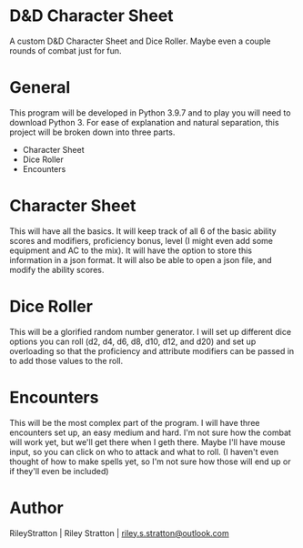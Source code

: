 # D&amp;D Character Sheet
A custom D&amp;D Character Sheet and Dice Roller. Maybe even a couple rounds of combat just for fun.

# General
This program will be developed in Python 3.9.7 and to play you will need to download Python 3. For ease of explanation and natural separation, this project will be broken down into three parts.
* Character Sheet
* Dice Roller
* Encounters

# Character Sheet
This will have all the basics. It will keep track of all 6 of the basic ability scores and modifiers, proficiency bonus, level (I might even add some equipment and AC to the mix). It will have the option to store this information in a json format. It will also be able to open a json file, and modify the ability scores.

# Dice Roller
This will be a glorified random number generator. I will set up different dice options you can roll (d2, d4, d6, d8, d10, d12, and d20) and set up overloading so that the proficiency and attribute modifiers can be passed in to add those values to the roll.

# Encounters
This will be the most complex part of the program. I will have three encounters set up, an easy medium and hard. I'm not sure how the combat will work yet, but we'll get there when I geth there. Maybe I'll have mouse input, so you can click on who to attack and what to roll. (I haven't even thought of how to make spells yet, so I'm not sure how those will end up or if they'll even be included)

# Author
RileyStratton | Riley Stratton | riley.s.stratton@outlook.com
